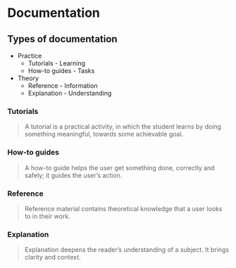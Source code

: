 # Documentation

## Types of documentation

- Practice
  - Tutorials - Learning
  - How-to guides - Tasks
- Theory
  - Reference - Information
  - Explanation - Understanding

### Tutorials

> A tutorial is a practical activity, in which the student learns by doing something meaningful, towards some achievable goal.

### How-to guides

> A how-to guide helps the user get something done, correctly and safely; it guides the user’s action.

### Reference

> Reference material contains theoretical knowledge that a user looks to in their work.

### Explanation

> Explanation deepens the reader’s understanding of a subject. It brings clarity and context.
